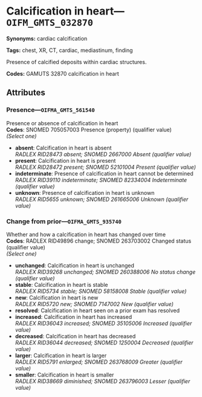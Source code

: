 # Calcification in heart—`OIFM_GMTS_032870`

**Synonyms:** cardiac calcification

**Tags:** chest, XR, CT, cardiac, mediastinum, finding

Presence of calcified deposits within cardiac structures.

**Codes:** GAMUTS 32870 calcification in heart

## Attributes

### Presence—`OIFMA_GMTS_561540`

Presence or absence of calcification in heart  
**Codes**: SNOMED 705057003 Presence (property) (qualifier value)  
*(Select one)*

- **absent**: Calcification in heart is absent  
_RADLEX RID28473 absent; SNOMED 2667000 Absent (qualifier value)_
- **present**: Calcification in heart is present  
_RADLEX RID28472 present; SNOMED 52101004 Present (qualifier value)_
- **indeterminate**: Presence of calcification in heart cannot be determined  
_RADLEX RID39110 indeterminate; SNOMED 82334004 Indeterminate (qualifier value)_
- **unknown**: Presence of calcification in heart is unknown  
_RADLEX RID5655 unknown; SNOMED 261665006 Unknown (qualifier value)_

### Change from prior—`OIFMA_GMTS_935740`

Whether and how a calcification in heart has changed over time  
**Codes**: RADLEX RID49896 change; SNOMED 263703002 Changed status (qualifier value)  
*(Select one)*

- **unchanged**: Calcification in heart is unchanged  
_RADLEX RID39268 unchanged; SNOMED 260388006 No status change (qualifier value)_
- **stable**: Calcification in heart is stable  
_RADLEX RID5734 stable; SNOMED 58158008 Stable (qualifier value)_
- **new**: Calcification in heart is new  
_RADLEX RID5720 new; SNOMED 7147002 New (qualifier value)_
- **resolved**: Calcification in heart seen on a prior exam has resolved  
- **increased**: Calcification in heart has increased  
_RADLEX RID36043 increased; SNOMED 35105006 Increased (qualifier value)_
- **decreased**: Calcification in heart has decreased  
_RADLEX RID36044 decreased; SNOMED 1250004 Decreased (qualifier value)_
- **larger**: Calcification in heart is larger  
_RADLEX RID5791 enlarged; SNOMED 263768009 Greater (qualifier value)_
- **smaller**: Calcification in heart is smaller  
_RADLEX RID38669 diminished; SNOMED 263796003 Lesser (qualifier value)_